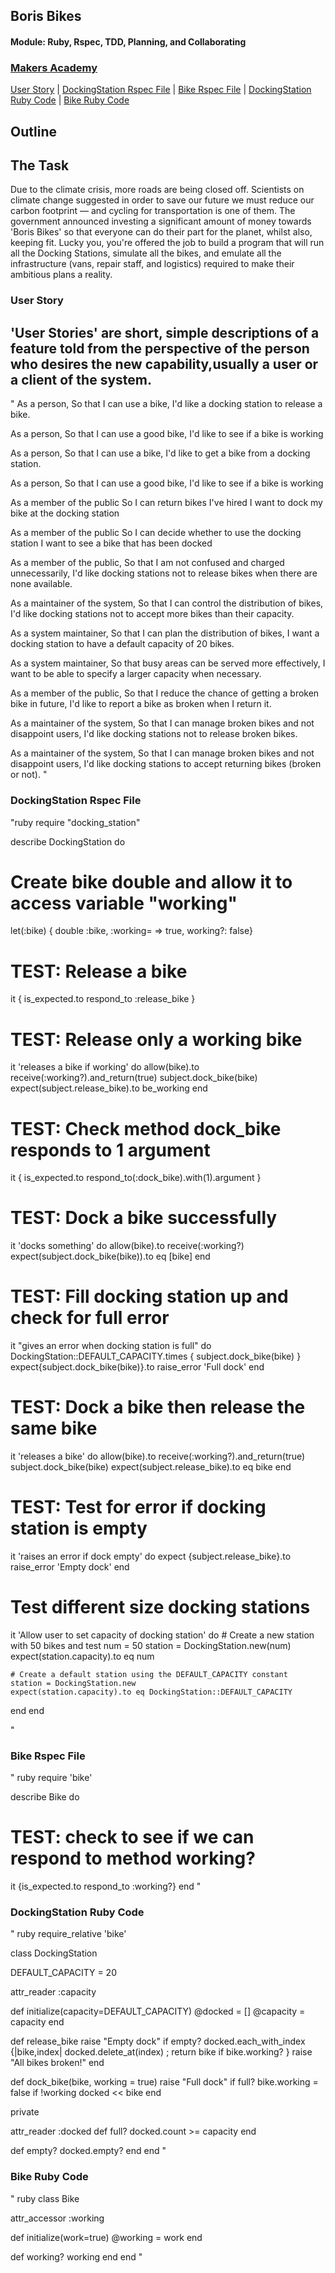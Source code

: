 ## Boris Bikes
#### Module: Ruby, Rspec, TDD, Planning, and Collaborating 
### [Makers Academy](http://www.makersacademy.com)

[User Story](#Story) | [DockingStation Rspec File](#D_Rspec) | [Bike Rspec File](#B_Rspec) | [DockingStation Ruby Code](#D_Code) | [Bike Ruby Code](#B_Code)

## <a name="Outline">Outline</a>

## <a name="Task">The Task</a>
Due to the climate crisis, more roads are being closed off. Scientists on climate change suggested in order to save our future we must reduce our carbon footprint — and cycling for transportation is one of them. The government announced investing a significant amount of money towards 'Boris Bikes' so that everyone can do their part for the planet, whilst also, keeping fit. Lucky you, you're offered the job to build a program that will run all the Docking Stations, simulate all the bikes, and emulate all the infrastructure (vans, repair staff, and logistics) required to make their ambitious plans a reality.

### <a name="Story">User Story</a>
## 'User Stories' are short, simple descriptions of a feature told from the perspective of the person who desires the new capability,usually a user or a client of the system. 
"
As a person,
So that I can use a bike,
I'd like a docking station to release a bike.

As a person,
So that I can use a good bike,
I'd like to see if a bike is working

As a person,
So that I can use a bike,
I'd like to get a bike from a docking station.

As a person,
So that I can use a good bike,
I'd like to see if a bike is working

As a member of the public
So I can return bikes I've hired
I want to dock my bike at the docking station

As a member of the public
So I can decide whether to use the docking station
I want to see a bike that has been docked

As a member of the public,
So that I am not confused and charged unnecessarily,
I'd like docking stations not to release bikes when there are none available.

As a maintainer of the system,
So that I can control the distribution of bikes,
I'd like docking stations not to accept more bikes than their capacity.

As a system maintainer,
So that I can plan the distribution of bikes,
I want a docking station to have a default capacity of 20 bikes.

As a system maintainer,
So that busy areas can be served more effectively,
I want to be able to specify a larger capacity when necessary.

As a member of the public,
So that I reduce the chance of getting a broken bike in future,
I'd like to report a bike as broken when I return it.

As a maintainer of the system,
So that I can manage broken bikes and not disappoint users,
I'd like docking stations not to release broken bikes.

As a maintainer of the system,
So that I can manage broken bikes and not disappoint users,
I'd like docking stations to accept returning bikes (broken or not).
"

### <a name="D_Rspec">DockingStation Rspec File</a>
"ruby
require "docking_station"

describe DockingStation do
  # Create bike double and allow it to access variable "working"
  let(:bike) { double :bike, :working= => true, working?: false}

  # TEST: Release a bike
  it { is_expected.to respond_to :release_bike }

  # TEST: Release only a working bike
  it 'releases a bike if working' do
    allow(bike).to receive(:working?).and_return(true)
    subject.dock_bike(bike)
    expect(subject.release_bike).to be_working
  end

  # TEST: Check method dock_bike responds to 1 argument
  it { is_expected.to respond_to(:dock_bike).with(1).argument }

  # TEST: Dock a bike successfully
  it 'docks something' do
    allow(bike).to receive(:working?)
    expect(subject.dock_bike(bike)).to eq [bike]
  end

  # TEST: Fill docking station up and check for full error
  it "gives an error when docking station is full" do
    DockingStation::DEFAULT_CAPACITY.times { subject.dock_bike(bike) }
    expect{subject.dock_bike(bike)}.to raise_error 'Full dock'
  end

  # TEST: Dock a bike then release the same bike
  it 'releases a bike' do
    allow(bike).to receive(:working?).and_return(true)
    subject.dock_bike(bike)
    expect(subject.release_bike).to eq bike
  end

  # TEST: Test for error if docking station is empty
  it 'raises an error if dock empty' do
    expect {subject.release_bike}.to raise_error 'Empty dock'
  end

  # Test different size docking stations
  it 'Allow user to set capacity of docking station' do
    # Create a new station with 50 bikes and test
    num = 50
    station = DockingStation.new(num)
    expect(station.capacity).to eq num

    # Create a default station using the DEFAULT_CAPACITY constant
    station = DockingStation.new
    expect(station.capacity).to eq DockingStation::DEFAULT_CAPACITY
  end
end

"
### <a name="B_Rspec">Bike Rspec File</a>
"
ruby
require 'bike'

describe Bike do
  # TEST: check to see if we can respond to method working?
  it {is_expected.to respond_to :working?}
end
"

### <a name="D_Code">DockingStation Ruby Code</a>
"
ruby
require_relative 'bike'

class DockingStation

  DEFAULT_CAPACITY = 20

  attr_reader :capacity

  def initialize(capacity=DEFAULT_CAPACITY)
      @docked = []
      @capacity = capacity
  end

  def release_bike
    raise "Empty dock" if empty?
    docked.each_with_index {|bike,index| docked.delete_at(index) ; return bike if bike.working? }
    raise "All bikes broken!"
  end

  def dock_bike(bike, working = true)
    raise "Full dock" if full?
    bike.working = false if !working
    docked << bike
  end

  private

  attr_reader :docked
  def full?
    docked.count >= capacity
  end

  def empty?
    docked.empty?
  end
end
"

### <a name="B_Code">Bike Ruby Code</a>
"
ruby
class Bike

  attr_accessor :working

  def initialize(work=true)
    @working = work
  end

  def working?
    working
  end
end
"

